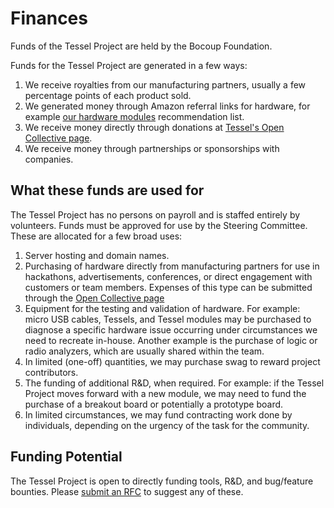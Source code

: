 # Finances

Funds of the Tessel Project are held by the Bocoup Foundation.

Funds for the Tessel Project are generated in a few ways:

1. We receive royalties from our manufacturing partners, usually a few percentage points of each product sold.
2. We generated money through Amazon referral links for hardware, for example [our hardware modules](http://github.com/tessel/hardware-modules) recommendation list.
3. We receive money directly through donations at [Tessel's Open Collective page](https://opencollective.com/tessel).
4. We receive money through partnerships or sponsorships with companies.

## What these funds are used for

The Tessel Project has no persons on payroll and is staffed entirely by volunteers. Funds must be approved for use by the Steering Committee. These are allocated for a few broad uses:

1. Server hosting and domain names.
1. Purchasing of hardware directly from manufacturing partners for use in hackathons, advertisements, conferences, or direct engagement with customers or team members. Expenses of this type can be submitted through the [Open Collective page](https://opencollective.com/tessel)
2. Equipment for the testing and validation of hardware. For example: micro USB cables, Tessels, and Tessel modules may be purchased to diagnose a specific hardware issue occurring under circumstances we need to recreate in-house. Another example is the purchase of logic or radio analyzers, which are usually shared within the team.
3. In limited (one-off) quantities, we may purchase swag to reward project contributors.
4. The funding of additional R&D, when required. For example: if the Tessel Project moves forward with a new module, we may need to fund the purchase of a breakout board or potentially a prototype board.
5. In limited circumstances, we may fund contracting work done by individuals, depending on the urgency of the task for the community.

## Funding Potential

The Tessel Project is open to directly funding tools, R&D, and bug/feature bounties. Please [submit an RFC](https://github.com/tessel/rfcs) to suggest any of these.
